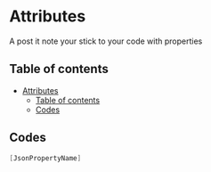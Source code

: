 # Attributes

A post it note your stick to your code with properties

## Table of contents

- [Attributes](#attributes)
  - [Table of contents](#table-of-contents)
  - [Codes](#codes)

## Codes

```cs
[JsonPropertyName]

```
